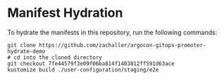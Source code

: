# Manifest Hydration

To hydrate the manifests in this repository, run the following commands:

```shell
git clone https://github.com/zachaller/argocon-gitops-promoter-hydrate-demo
# cd into the cloned directory
git checkout 7fe44579f3e09f06ba814f1403812ff591d63ace
kustomize build ./user-configuration/staging/e2e
```

